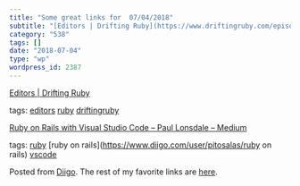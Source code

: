 ```yaml
---
title: "Some great links for  07/04/2018"
subtitle: "[Editors | Drifting Ruby](https://www.driftingruby.com/episodes/editors)"
category: "538"
tags: []
date: "2018-07-04"
type: "wp"
wordpress_id: 2387
---
```

[Editors | Drifting Ruby](https://www.driftingruby.com/episodes/editors) 

 tags: [editors](https://www.diigo.com/user/pitosalas/editors) [ruby](https://www.diigo.com/user/pitosalas/ruby) [driftingruby](https://www.diigo.com/user/pitosalas/driftingruby)

 [Ruby on Rails with Visual Studio Code – Paul Lonsdale – Medium](https://medium.com/@PaulWritesCode/ruby-on-rails-with-visual-studio-code-bc5681a2c098) 

 tags: [ruby](https://www.diigo.com/user/pitosalas/ruby) [ruby on rails](https://www.diigo.com/user/pitosalas/ruby on rails) [vscode](https://www.diigo.com/user/pitosalas/vscode)

Posted from [Diigo](https://www.diigo.com). The rest of my favorite links are [here](https://www.diigo.com/user/pitosalas).